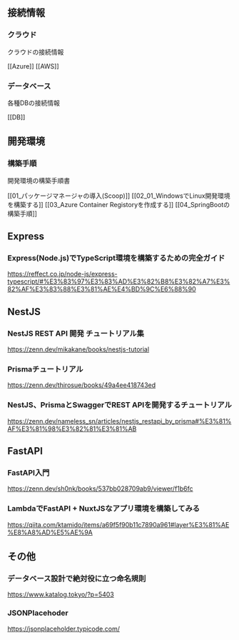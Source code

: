 ## 接続情報

### クラウド

クラウドの接続情報

[[Azure]]
[[AWS]]
### データベース

各種DBの接続情報

[[DB]]

## 開発環境

### 構築手順

開発環境の構築手順書

[[01_パッケージマネージャの導入(Scoop)]]
[[02_01_WindowsでLinux開発環境を構築する]] 
[[03_Azure Container Registoryを作成する]]
[[04_SpringBootの構築手順]]

## Express

### Express(Node.js)でTypeScript環境を構築するための完全ガイド
https://reffect.co.jp/node-js/express-typescript/#%E3%83%97%E3%83%AD%E3%82%B8%E3%82%A7%E3%82%AF%E3%83%88%E3%81%AE%E4%BD%9C%E6%88%90

## NestJS 

### NestJS REST API 開発 チュートリアル集
https://zenn.dev/mikakane/books/nestjs-tutorial 

### Prismaチュートリアル
https://zenn.dev/thirosue/books/49a4ee418743ed

### NestJS、PrismaとSwaggerでREST APIを開発するチュートリアル 
https://zenn.dev/nameless_sn/articles/nestjs_restapi_by_prisma#%E3%81%AF%E3%81%98%E3%82%81%E3%81%AB

## FastAPI

### FastAPI入門
https://zenn.dev/sh0nk/books/537bb028709ab9/viewer/f1b6fc

### LambdaでFastAPI + NuxtJSなアプリ環境を構築してみる
https://qiita.com/ktamido/items/a69f5f90b11c7890a961#layer%E3%81%AE%E8%A8%AD%E5%AE%9A

## その他

### データベース設計で絶対役に立つ命名規則
https://www.katalog.tokyo/?p=5403

### JSONPlacehoder
https://jsonplaceholder.typicode.com/